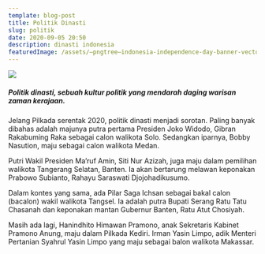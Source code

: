 ```yaml
---
template: blog-post
title: Politik Dinasti
slug: politik
date: 2020-09-05 20:50
description: dinasti indonesia
featuredImage: /assets/—pngtree—indonesia-independence-day-banner-vector_5486317.png
---
```

![](/assets/impact.png)

##### Politik dinasti, sebuah kultur politik yang mendarah daging warisan zaman kerajaan. <!--StartFragment-->

Jelang Pilkada serentak 2020, politik dinasti menjadi sorotan. Paling banyak dibahas adalah majunya putra pertama Presiden Joko Widodo, Gibran Rakabuming Raka sebagai calon walikota Solo. Sedangkan iparnya, Bobby Nasution, maju sebagai calon walikota Medan.

Putri Wakil Presiden Ma’ruf Amin, Siti Nur Azizah, juga maju dalam pemilihan walikota Tangerang Selatan, Banten. Ia akan bertarung melawan keponakan Prabowo Subianto, Rahayu Saraswati Djojohadikusumo.

Dalam kontes yang sama, ada Pilar Saga Ichsan sebagai bakal calon (bacalon) wakil walikota Tangsel. Ia adalah putra Bupati Serang Ratu Tatu Chasanah dan keponakan mantan Gubernur Banten, Ratu Atut Chosiyah.

Masih ada lagi, Hanindhito Himawan Pramono, anak Sekretaris Kabinet Pramono Anung, maju dalam Pilkada Kediri. Irman Yasin Limpo, adik Menteri Pertanian Syahrul Yasin Limpo yang maju sebagai balon walikota Makassar.

<!--EndFragment-->